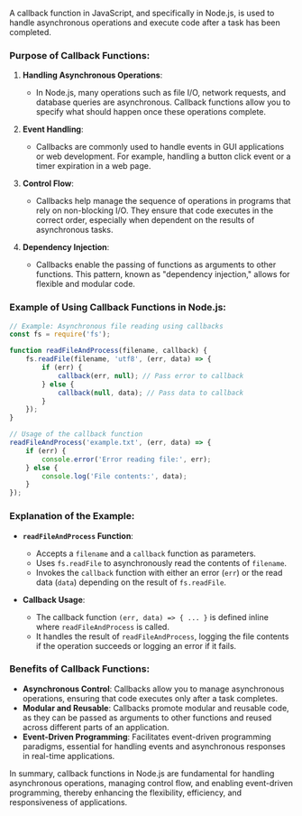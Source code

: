 A callback function in JavaScript, and specifically in Node.js, is used to handle asynchronous operations and execute code after a task has been completed. 

### Purpose of Callback Functions:

1. **Handling Asynchronous Operations**:
   - In Node.js, many operations such as file I/O, network requests, and database queries are asynchronous. Callback functions allow you to specify what should happen once these operations complete.
   
2. **Event Handling**:
   - Callbacks are commonly used to handle events in GUI applications or web development. For example, handling a button click event or a timer expiration in a web page.

3. **Control Flow**:
   - Callbacks help manage the sequence of operations in programs that rely on non-blocking I/O. They ensure that code executes in the correct order, especially when dependent on the results of asynchronous tasks.

4. **Dependency Injection**:
   - Callbacks enable the passing of functions as arguments to other functions. This pattern, known as "dependency injection," allows for flexible and modular code.

### Example of Using Callback Functions in Node.js:

```javascript
// Example: Asynchronous file reading using callbacks
const fs = require('fs');

function readFileAndProcess(filename, callback) {
    fs.readFile(filename, 'utf8', (err, data) => {
        if (err) {
            callback(err, null); // Pass error to callback
        } else {
            callback(null, data); // Pass data to callback
        }
    });
}

// Usage of the callback function
readFileAndProcess('example.txt', (err, data) => {
    if (err) {
        console.error('Error reading file:', err);
    } else {
        console.log('File contents:', data);
    }
});
```

### Explanation of the Example:

- **`readFileAndProcess` Function**: 
  - Accepts a `filename` and a `callback` function as parameters.
  - Uses `fs.readFile` to asynchronously read the contents of `filename`.
  - Invokes the `callback` function with either an error (`err`) or the read data (`data`) depending on the result of `fs.readFile`.

- **Callback Usage**:
  - The callback function `(err, data) => { ... }` is defined inline where `readFileAndProcess` is called.
  - It handles the result of `readFileAndProcess`, logging the file contents if the operation succeeds or logging an error if it fails.

### Benefits of Callback Functions:

- **Asynchronous Control**: Callbacks allow you to manage asynchronous operations, ensuring that code executes only after a task completes.
- **Modular and Reusable**: Callbacks promote modular and reusable code, as they can be passed as arguments to other functions and reused across different parts of an application.
- **Event-Driven Programming**: Facilitates event-driven programming paradigms, essential for handling events and asynchronous responses in real-time applications.

In summary, callback functions in Node.js are fundamental for handling asynchronous operations, managing control flow, and enabling event-driven programming, thereby enhancing the flexibility, efficiency, and responsiveness of applications.
